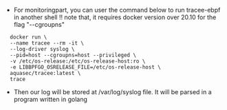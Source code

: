 * For monitoringpart, you can user the command below to run tracee-ebpf in another shell
 !! note that, it requires docker version over 20.10 for the flag "--cgroupns"

```
  docker run \
  --name tracee --rm -it \
  --log-driver syslog \
  --pid=host --cgroupns=host --privileged \
  -v /etc/os-release:/etc/os-release-host:ro \
  -e LIBBPFGO_OSRELEASE_FILE=/etc/os-release-host \
  aquasec/tracee:latest \
  trace
```


* Then our log will be stored at /var/log/syslog file. It will be parsed in a program written in golang
